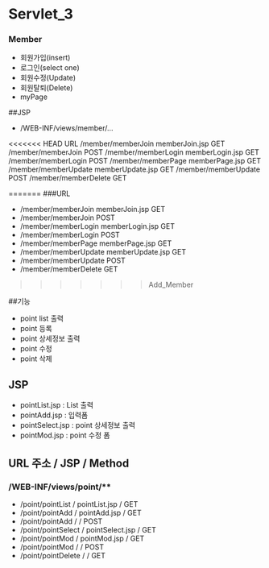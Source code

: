 # Servlet_3

### Member
- 회원가입(insert)
- 로그인(select one)
- 회원수정(Update)
- 회원탈퇴(Delete)
- myPage

##JSP
- /WEB-INF/views/member/...

<<<<<<< HEAD
URL
/member/memberJoin		memberJoin.jsp		GET
/member/memberJoin							POST
/member/memberLogin		memberLogin.jsp		GET
/member/memberLogin							POST
/member/memberPage		memberPage.jsp		GET
/member/memberUpdate	memberUpdate.jsp	GET
/member/memberUpdate						POST
/member/memberDelete						GET



=======
###URL

- /member/memberJoin			memberJoin.jsp		GET
- /member/memberJoin								POST
- /member/memberLogin		memberLogin.jsp		GET
- /member/memberLogin							POST
- /member/memberPage			memberPage.jsp		GET
- /member/memberUpdate		memberUpdate.jsp	GET
- /member/memberUpdate							POST
- /member/memberDelete							GET
>>>>>>> Add_Member

##기능
- point list 출력 
- point 등록
- point 상세정보 출력 
- point 수정
- point 삭제 




## JSP
- pointList.jsp		: List 출력
- pointAdd.jsp		: 입력폼
- pointSelect.jsp	: point 상세정보 출력 
- pointMod.jsp		: point 수정 폼 

## URL 주소				/	JSP 			/	Method
### /WEB-INF/views/point/**

- /point/pointList		/	pointList.jsp	/	GET
- /point/pointAdd		/	pointAdd.jsp	/	GET 
- /point/pointAdd		/					/	POST 
- /point/pointSelect	/	pointSelect.jsp	/	GET
- /point/pointMod		/	pointMod.jsp	/	GET 
- /point/pointMod		/					/	POST 
- /point/pointDelete	/					/	GET
